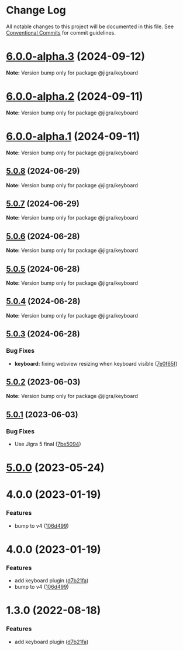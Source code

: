 # Change Log

All notable changes to this project will be documented in this file.
See [Conventional Commits](https://conventionalcommits.org) for commit guidelines.

# [6.0.0-alpha.3](https://github.com/familyjs/jigra-plugins/compare/@jigra/keyboard@6.0.0-alpha.2...@jigra/keyboard@6.0.0-alpha.3) (2024-09-12)

**Note:** Version bump only for package @jigra/keyboard

# [6.0.0-alpha.2](https://github.com/familyjs/jigra-plugins/compare/@jigra/keyboard@6.0.0-alpha.1...@jigra/keyboard@6.0.0-alpha.2) (2024-09-11)

**Note:** Version bump only for package @jigra/keyboard

# [6.0.0-alpha.1](https://github.com/familyjs/jigra-plugins/compare/@jigra/keyboard@5.0.8...@jigra/keyboard@6.0.0-alpha.1) (2024-09-11)

**Note:** Version bump only for package @jigra/keyboard

## [5.0.8](https://github.com/familyjs/jigra-plugins/compare/@jigra/keyboard@5.0.7...@jigra/keyboard@5.0.8) (2024-06-29)

**Note:** Version bump only for package @jigra/keyboard

## [5.0.7](https://github.com/familyjs/jigra-plugins/compare/@jigra/keyboard@5.0.6...@jigra/keyboard@5.0.7) (2024-06-29)

**Note:** Version bump only for package @jigra/keyboard

## [5.0.6](https://github.com/familyjs/jigra-plugins/compare/@jigra/keyboard@5.0.5...@jigra/keyboard@5.0.6) (2024-06-28)

**Note:** Version bump only for package @jigra/keyboard

## [5.0.5](https://github.com/familyjs/jigra-plugins/compare/@jigra/keyboard@5.0.4...@jigra/keyboard@5.0.5) (2024-06-28)

**Note:** Version bump only for package @jigra/keyboard

## [5.0.4](https://github.com/familyjs/jigra-plugins/compare/@jigra/keyboard@5.0.3...@jigra/keyboard@5.0.4) (2024-06-28)

**Note:** Version bump only for package @jigra/keyboard

## [5.0.3](https://github.com/familyjs/jigra-plugins/compare/@jigra/keyboard@5.0.2...@jigra/keyboard@5.0.3) (2024-06-28)

### Bug Fixes

- **keyboard:** fixing webview resizing when keyboard visible ([7e0f65f](https://github.com/familyjs/jigra-plugins/commit/7e0f65f9a300f907456d68eeed71aade3a50ff7f))

## [5.0.2](https://github.com/familyjs/jigra-plugins/compare/@jigra/keyboard@5.0.1...@jigra/keyboard@5.0.2) (2023-06-03)

**Note:** Version bump only for package @jigra/keyboard

## [5.0.1](https://github.com/familyjs/jigra-plugins/compare/@jigra/keyboard@5.0.0...@jigra/keyboard@5.0.1) (2023-06-03)

### Bug Fixes

- Use Jigra 5 final ([7be5094](https://github.com/familyjs/jigra-plugins/commit/7be509425c5cc9f21b1f9e78794b2c6b76ca7702))

# [5.0.0](https://github.com/familyjs/jigra-plugins/compare/@jigra/keyboard@1.3.0...@jigra/keyboard@5.0.0) (2023-05-24)

# 4.0.0 (2023-01-19)

### Features

- bump to v4 ([106d499](https://github.com/familyjs/jigra-plugins/commit/106d49991e82a0505a82571530b73fcda020e7e4))

# 4.0.0 (2023-01-19)

### Features

- add keyboard plugin ([d7b21fa](https://github.com/navify/jigra-plugins/commit/d7b21fac67910294a1ca52caee28264cc9d9f33b))
- bump to v4 ([106d499](https://github.com/navify/jigra-plugins/commit/106d49991e82a0505a82571530b73fcda020e7e4))

# 1.3.0 (2022-08-18)

### Features

- add keyboard plugin ([d7b21fa](https://github.com/navify/jigra-plugins/commit/d7b21fac67910294a1ca52caee28264cc9d9f33b))
